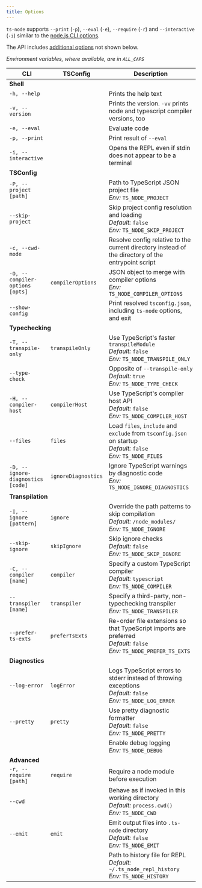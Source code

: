 ```yaml
---
title: Options
---
```


<!--
NOTE you probably want to look at `options.md` instead.

I initially wanted to render our options in a table. However, after several attempts at formatting -- all in this file -- I couldn't find one that I liked.

This page renders at a hidden URL on the website so that I can share with other contributors for feedback,
but it will likely be deleted in the future.
-->

`ts-node` supports `--print` (`-p`), `--eval` (`-e`), `--require` (`-r`) and `--interactive` (`-i`) similar to the [node.js CLI options](https://nodejs.org/api/cli.html).

<!--_Options with an * are only available in the API, not `tsconfig.json`_-->

The API includes [additional options](https://typestrong.org/ts-node/api/interfaces/RegisterOptions.html) not shown below.

_Environment variables, where available, are in `ALL_CAPS`_

<!--
| CLI | API, tsconfig, Environment Variable | Description |
|-----|---------------------|-------------|
| <nobr>`-h, --help`</nobr> |  | Prints the help text |
| <nobr>`-v, --version`</nobr> |  | Prints the version. `-vv` prints node and typescript compiler versions, too |
| <nobr>`-c, --cwd-mode`</nobr> |  | Resolve config relative to the current directory instead of the directory of the entrypoint script |
| <nobr>`--script-mode`</nobr> |  | Resolve config relative to the directory of the entrypoint script. This is the default behavior |
| <nobr>`-T, --transpile-only`</nobr> | `transpileOnly` <br/> `TS_NODE_TRANSPILE_ONLY` | Use TypeScript's faster `transpileModule` (default: `false`) |
| <nobr>`--type-check`</nobr> | `TS_NODE_TYPE_CHECK` | Opposite of `--transpile-only` (default: `true`) |
| <nobr>`-H, --compiler-host`</nobr> | `compilerHost` <br/> `TS_NODE_COMPILER_HOST` | Use TypeScript's compiler host API (default: `false`) |
| <nobr>`-I, --ignore [pattern]`</nobr> | `ignore` <br/> `TS_NODE_IGNORE` | Override the path patterns to skip compilation (default: `/node_modules/`) |
| <nobr>`-P, --project [path]`</nobr> | `project` <br/> `TS_NODE_PROJECT` | Path to TypeScript JSON project file |
| <nobr>`-C, --compiler [name]`</nobr> | `compiler` <br/> `TS_NODE_COMPILER` | Specify a custom TypeScript compiler (default: `typescript`) |
| <nobr>`--transpiler [name]`</nobr> | `transpiler` | Specify a third-party, non-typechecking transpiler |
| <nobr>`-D, --ignore-diagnostics [code]`</nobr> | `ignoreDiagnostics` <br/> `TS_NODE_IGNORE_DIAGNOSTICS` | Ignore TypeScript warnings by diagnostic code |
| <nobr>`-O, --compiler-options [opts]`</nobr> | `compilerOptions` <br/> `TS_NODE_COMPILER_OPTIONS` | JSON object to merge with compiler options |
| <nobr>`--cwd`</nobr> | `TS_NODE_CWD` | Behave as if invoked in this working directory (default: `process.cwd()`) |
| <nobr>`--files`</nobr> | `files` <br/> `TS_NODE_FILES` | Load `files`, `include` and `exclude` from `tsconfig.json` on startup (default: `false`) |
| <nobr>`--pretty`</nobr> | `pretty` <br/> `TS_NODE_PRETTY` | Use pretty diagnostic formatter (default: `false`) |
| <nobr>`--skip-project`</nobr> | `skipProject` <br/> `TS_NODE_SKIP_PROJECT` | Skip project config resolution and loading (default: `false`) |
| <nobr>`--skip-ignore`</nobr> | `skipIgnore` <br/> `TS_NODE_SKIP_IGNORE` | Skip ignore checks (default: `false`) |
| <nobr>`--emit`</nobr> | `emit` <br/> `TS_NODE_EMIT` | Emit output files into `.ts-node` directory (default: `false`) |
| <nobr>`--prefer-ts-exts`</nobr> | `preferTsExts` <br/> `TS_NODE_PREFER_TS_EXTS` | Re-order file extensions so that TypeScript imports are preferred (default: `false`) |
| <nobr>`--log-error`</nobr> | `logError` <br/> `TS_NODE_LOG_ERROR` | Logs TypeScript errors to stderr instead of throwing exceptions (default: `false`) |
| <nobr>`--show-config`</nobr> |  | Print resolved `tsconfig.json`, including `ts-node` options, and exit |
|  | `TS_NODE_DEBUG` | Enable debug logging |
|  | `TS_NODE_HISTORY` | Path to history file for REPL (default: `~/.ts_node_repl_history`) |
| <nobr>`--scope`</nobr> | `scope` <br/> `TS_NODE_SCOPE` | Scope compiler to files within `scopeDir`.  Files outside this directory will be ignored.  (default: `false`) |
|  | `scopeDir` | Sets directory for `scope`.  Defaults to tsconfig `rootDir`, directory containing `tsconfig.json`, or `cwd` |
|  | `projectSearchDir`* | Search for config file in this or parent directories |
|  | `transformers`* | An object with transformers or a factory function that accepts a program and returns a transformers object to pass to TypeScript. Factory function cannot be used with `transpileOnly` flag |
|  | `readFile`* | Custom TypeScript-compatible file reading function |
|  | `fileExists`* | Custom TypeScript-compatible file existence function |

| CLI | TSConfig, API | Description |
|-----|---------------------|-------------|
| <nobr>`-h, --help`</nobr> |  | Prints the help text |
| <nobr>`-v, --version`</nobr> |  | Prints the version. `-vv` prints node and typescript compiler versions, too |
| <nobr>`-i, --interactive`</nobr> |  | Start REPL even if stdout is not a TTY |
| <nobr>`-e, --eval`</nobr> |  | Evaluate code |
| <nobr>`-p, --print`</nobr> |  | Print result of `--eval` |
| <nobr>`-P, --project [path]`</nobr> | `project` | Path to TypeScript JSON project file <br/>*Env:* `TS_NODE_PROJECT` |
| <nobr>`--skip-project`</nobr> | `skipProject` | Skip project config resolution and loading <br/>*Default:* `false` <br/>*Env:* `TS_NODE_SKIP_PROJECT` |
| <nobr>`-c, --cwd-mode`</nobr> |  | Resolve config relative to the current directory instead of the directory of the entrypoint script |
| <nobr>`--script-mode`</nobr> |  | Resolve config relative to the directory of the entrypoint script<br/>*Default:* enabled |
| <nobr>`--show-config`</nobr> |  | Print resolved `tsconfig.json`, including `ts-node` options, and exit |
| <nobr>`-T, --transpile-only`</nobr> | `transpileOnly` | Use TypeScript's faster `transpileModule` <br/>*Default:* `false` <br/>*Env:* `TS_NODE_TRANSPILE_ONLY` |
| <nobr>`--type-check`</nobr> |  | Opposite of `--transpile-only` <br/>*Default:* `true`<br/>*Env:* `TS_NODE_TYPE_CHECK` |
| <nobr>`-H, --compiler-host`</nobr> | `compilerHost` | Use TypeScript's compiler host API <br/>*Default:* `false` <br/>*Env:* `TS_NODE_COMPILER_HOST` |
| <nobr>`-I, --ignore [pattern]`</nobr> | `ignore` | Override the path patterns to skip compilation <br/>*Default:* `/node_modules/` <br/>*Env:* `TS_NODE_IGNORE` |
| <nobr>`--skip-ignore`</nobr> | `skipIgnore` | Skip ignore checks <br/>*Default:* `false` <br/>*Env:* `TS_NODE_SKIP_IGNORE` |
| <nobr>`-C, --compiler [name]`</nobr> | `compiler` | Specify a custom TypeScript compiler <br/>*Default:* `typescript` <br/>*Env:* `TS_NODE_COMPILER` |
| <nobr>`--transpiler [name]`</nobr> | `transpiler` | Specify a third-party, non-typechecking transpiler |
| <nobr>`-D, --ignore-diagnostics [code]`</nobr> | `ignoreDiagnostics` | Ignore TypeScript warnings by diagnostic code <br/>*Env:* `TS_NODE_IGNORE_DIAGNOSTICS` |
| <nobr>`-O, --compiler-options [opts]`</nobr> | `compilerOptions` | JSON object to merge with compiler options <br/>*Env:* `TS_NODE_COMPILER_OPTIONS` |
| <nobr>`--cwd`</nobr> | | Behave as if invoked in this working directory <br/>*Default:* `process.cwd()`<br/>*Env:* `TS_NODE_CWD`  |
| <nobr>`--files`</nobr> | `files` | Load `files`, `include` and `exclude` from `tsconfig.json` on startup <br/>*Default:* `false` <br/>*Env:* `TS_NODE_FILES` |
| <nobr>`--pretty`</nobr> | `pretty` | Use pretty diagnostic formatter <br/>*Default:* `false` <br/>*Env:* `TS_NODE_PRETTY` |
| <nobr>`--emit`</nobr> | `emit` | Emit output files into `.ts-node` directory <br/>*Default:* `false` <br/>*Env:* `TS_NODE_EMIT` |
| <nobr>`--prefer-ts-exts`</nobr> | `preferTsExts` | Re-order file extensions so that TypeScript imports are preferred <br/>*Default:* `false` <br/>*Env:* `TS_NODE_PREFER_TS_EXTS` |
| <nobr>`--log-error`</nobr> | `logError` | Logs TypeScript errors to stderr instead of throwing exceptions <br/>*Default:* `false` <br/>*Env:* `TS_NODE_LOG_ERROR` |
| <nobr>`--scope`</nobr> | `scope` | Scope compiler to files within `scopeDir`.  Files outside this directory will be ignored.  <br/>*Default:* `false` <br/>*Env:* `TS_NODE_SCOPE` |
|  | `scopeDir` | Sets directory for `scope`<br/>*Default:* tsconfig `rootDir`, directory containing `tsconfig.json`, or `cwd` |
|  | `projectSearchDir` | Search for config file in this or parent directories |
|  | `transformers`* | An object with transformers or a factory function that accepts a program and returns a transformers object to pass to TypeScript. Factory function cannot be used with `transpileOnly` flag |
|  | `readFile`* | Custom TypeScript-compatible file reading function |
|  | `fileExists`* | Custom TypeScript-compatible file existence function |
|  |  | Enable debug logging<br/>*Env:* `TS_NODE_DEBUG` |
|  |  | Path to history file for REPL <br/>*Default:* `~/.ts_node_repl_history`<br/>*Env:* `TS_NODE_HISTORY` |
-->
<!--<table>
<thead><th>CLI</th><th>TSConfig, API</th><th>Description</th></thead>
<tbody>
<tr><td colspan="3"><strong>Shell</strong></td></tr>

<tr><td> <nobr><code>-h, --help</code></nobr> </td><td>  </td><td> Prints the help text </td></tr>
<tr><td> <nobr><code>-v, --version</code></nobr> </td><td>  </td><td> Prints the version. <code>-vv</code> prints node and typescript compiler versions, too </td></tr>
<tr><td> <nobr><code>-i, --interactive</code></nobr> </td><td>  </td><td> Opens the REPL even if stdin does not appear to be a terminal </td></tr>
<tr><td> <nobr><code>-e, --eval</code></nobr> </td><td>  </td><td> Evaluate code </td></tr>
<tr><td> <nobr><code>-p, --print</code></nobr> </td><td>  </td><td> Print result of <code>--eval</code> </td></tr>

<tr><td colspan="3"><strong>TSConfig</strong></td></tr>

<tr><td> <nobr><code>-P, --project [path]</code></nobr> </td><td> <code>project</code> </td><td> Path to TypeScript JSON project file <br/><em>Env:</em> <code>TS_NODE_PROJECT</code> </td></tr>
<tr><td> <nobr><code>--skip-project</code></nobr> </td><td> <code>skipProject</code> </td><td> Skip project config resolution and loading <br/><em>Default:</em> <code>false</code> <br/><em>Env:</em> <code>TS_NODE_SKIP_PROJECT</code> </td></tr>
<tr><td> <nobr><code>-c, --cwd-mode</code></nobr> </td><td>  </td><td> Resolve config relative to the current directory instead of the directory of the entrypoint script </td></tr>
<tr><td>  </td><td> <code>projectSearchDir</code>* </td><td> Search for config file in this or parent directories </td></tr>
<tr><td> <nobr><code>-O, --compiler-options [opts]</code></nobr> </td><td> <code>compilerOptions</code> </td><td> JSON object to merge with compiler options <br/><em>Env:</em> <code>TS_NODE_COMPILER_OPTIONS</code> </td></tr>
<tr><td> <nobr><code>--show-config</code></nobr> </td><td>  </td><td> Print resolved <code>tsconfig.json</code>, including <code>ts-node</code> options, and exit </td></tr>

<tr><td colspan="3"><strong>Typechecking</strong></td></tr>

<tr><td> <nobr><code>-T, --transpile-only</code></nobr> </td><td> <code>transpileOnly</code> </td><td> Use TypeScript's faster <code>transpileModule</code> <br/><em>Default:</em> <code>false</code> <br/><em>Env:</em> <code>TS_NODE_TRANSPILE_ONLY</code> </td></tr>
<tr><td> <nobr><code>--type-check</code></nobr> </td><td>  </td><td> Opposite of <code>--transpile-only</code> <br/><em>Default:</em> <code>true</code><br/><em>Env:</em> <code>TS_NODE_TYPE_CHECK</code> </td></tr>
<tr><td> <nobr><code>-H, --compiler-host</code></nobr> </td><td> <code>compilerHost</code> </td><td> Use TypeScript's compiler host API <br/><em>Default:</em> <code>false</code> <br/><em>Env:</em> <code>TS_NODE_COMPILER_HOST</code> </td></tr>
<tr><td> <nobr><code>--files</code></nobr> </td><td> <code>files</code> </td><td> Load <code>files</code>, <code>include</code> and <code>exclude</code> from <code>tsconfig.json</code> on startup <br/><em>Default:</em> <code>false</code> <br/><em>Env:</em> <code>TS_NODE_FILES</code> </td></tr>
<tr><td> <nobr><code>-D, --ignore-diagnostics [code]</code></nobr> </td><td> <code>ignoreDiagnostics</code> </td><td> Ignore TypeScript warnings by diagnostic code <br/><em>Env:</em> <code>TS_NODE_IGNORE_DIAGNOSTICS</code> </td></tr>

<tr><td colspan="3"><strong>Transpilation</strong></td></tr>

<tr><td> <nobr><code>-I, --ignore [pattern]</code></nobr> </td><td> <code>ignore</code> </td><td> Override the path patterns to skip compilation <br/><em>Default:</em> <code>/node_modules/</code> <br/><em>Env:</em> <code>TS_NODE_IGNORE</code> </td></tr>
<tr><td> <nobr><code>--skip-ignore</code></nobr> </td><td> <code>skipIgnore</code> </td><td> Skip ignore checks <br/><em>Default:</em> <code>false</code> <br/><em>Env:</em> <code>TS_NODE_SKIP_IGNORE</code> </td></tr>
<tr><td> <nobr><code>-C, --compiler [name]</code></nobr> </td><td> <code>compiler</code> </td><td> Specify a custom TypeScript compiler <br/><em>Default:</em> <code>typescript</code> <br/><em>Env:</em> <code>TS_NODE_COMPILER</code> </td></tr>
<tr><td> <nobr><code>--transpiler [name]</code></nobr> </td><td> <code>transpiler</code> </td><td> Specify a third-party, non-typechecking transpiler </td></tr>
<tr><td> <nobr><code>--prefer-ts-exts</code></nobr> </td><td> <code>preferTsExts</code> </td><td> Re-order file extensions so that TypeScript imports are preferred <br/><em>Default:</em> <code>false</code> <br/><em>Env:</em> <code>TS_NODE_PREFER_TS_EXTS</code> </td></tr>
<tr><td> <nobr><code>--scope</code></nobr> </td><td> <code>scope</code> </td><td> Scope compiler to files within <code>scopeDir</code>.  Files outside this directory will be ignored.  <br/><em>Default:</em> <code>false</code> <br/><em>Env:</em> <code>TS_NODE_SCOPE</code> </td></tr>
<tr><td>  </td><td> <code>scopeDir</code> </td><td> Sets directory for <code>scope</code><br/><em>Default:</em> tsconfig <code>rootDir</code>, directory containing <code>tsconfig.json</code>, or <code>cwd</code> </td></tr>

<tr><td colspan="3"><strong>Diagnostics</strong></td></tr>

<tr><td> <nobr><code>--log-error</code></nobr> </td><td> <code>logError</code> </td><td> Logs TypeScript errors to stderr instead of throwing exceptions <br/><em>Default:</em> <code>false</code> <br/><em>Env:</em> <code>TS_NODE_LOG_ERROR</code> </td></tr>
<tr><td> <nobr><code>--pretty</code></nobr> </td><td> <code>pretty</code> </td><td> Use pretty diagnostic formatter <br/><em>Default:</em> <code>false</code> <br/><em>Env:</em> <code>TS_NODE_PRETTY</code> </td></tr>
<tr><td>  </td><td>  </td><td> Enable debug logging<br/><em>Env:</em> <code>TS_NODE_DEBUG</code> </td></tr>

<tr><td colspan="3"><strong>Advanced</strong></td></tr>

<tr><td> <nobr><code>-r, --require [path]</code></nobr> </td><td> <code>require</code> </td><td> Require a node module before execution</td></tr>
<tr><td> <nobr><code>--cwd</code></nobr> </td><td> </td><td> Behave as if invoked in this working directory <br/><em>Default:</em> <code>process.cwd()</code><br/><em>Env:</em> <code>TS_NODE_CWD</code>  </td></tr>
<tr><td> <nobr><code>--emit</code></nobr> </td><td> <code>emit</code> </td><td> Emit output files into <code>.ts-node</code> directory <br/><em>Default:</em> <code>false</code> <br/><em>Env:</em> <code>TS_NODE_EMIT</code> </td></tr>
<tr><td>  </td><td> <code>transformers</code>* </td><td> An object with transformers or a factory function that accepts a program and returns a transformers object to pass to TypeScript. Factory function cannot be used with <code>transpileOnly</code> flag </td></tr>
<tr><td>  </td><td> <code>readFile</code>* </td><td> Custom TypeScript-compatible file reading function </td></tr>
<tr><td>  </td><td> <code>fileExists</code>* </td><td> Custom TypeScript-compatible file existence function </td></tr>
<tr><td>  </td><td>  </td><td> Path to history file for REPL <br/><em>Default:</em> <code>~/.ts_node_repl_history</code><br/><em>Env:</em> <code>TS_NODE_HISTORY</code> </td></tr>
</tbody>
</table>-->

<table>
<thead><th>CLI</th><th>TSConfig</th><th>Description</th></thead>
<tbody>
<tr><td colspan="3"><strong>Shell</strong></td></tr>

<tr><td> <nobr><code>-h, --help</code></nobr> </td><td>  </td><td> Prints the help text </td></tr>
<tr><td> <nobr><code>-v, --version</code></nobr> </td><td>  </td><td> Prints the version. <code>-vv</code> prints node and typescript compiler versions, too </td></tr>
<tr><td> <nobr><code>-e, --eval</code></nobr> </td><td>  </td><td> Evaluate code </td></tr>
<tr><td> <nobr><code>-p, --print</code></nobr> </td><td>  </td><td> Print result of <code>--eval</code> </td></tr>
<tr><td> <nobr><code>-i, --interactive</code></nobr> </td><td>  </td><td> Opens the REPL even if stdin does not appear to be a terminal </td></tr>

<tr><td colspan="3"><strong>TSConfig</strong></td></tr>

<tr><td> <nobr><code>-P, --project [path]</code></nobr> </td><td>  </td><td> Path to TypeScript JSON project file <br/><em>Env:</em> <code>TS_NODE_PROJECT</code> </td></tr>
<tr><td> <nobr><code>--skip-project</code></nobr> </td><td>  </td><td> Skip project config resolution and loading <br/><em>Default:</em> <code>false</code> <br/><em>Env:</em> <code>TS_NODE_SKIP_PROJECT</code> </td></tr>
<tr><td> <nobr><code>-c, --cwd-mode</code></nobr> </td><td>  </td><td> Resolve config relative to the current directory instead of the directory of the entrypoint script </td></tr>
<tr><td> <nobr><code>-O, --compiler-options [opts]</code></nobr> </td><td> <code>compilerOptions</code> </td><td> JSON object to merge with compiler options <br/><em>Env:</em> <code>TS_NODE_COMPILER_OPTIONS</code> </td></tr>
<tr><td> <nobr><code>--show-config</code></nobr> </td><td>  </td><td> Print resolved <code>tsconfig.json</code>, including <code>ts-node</code> options, and exit </td></tr>

<tr><td colspan="3"><strong>Typechecking</strong></td></tr>

<tr><td> <nobr><code>-T, --transpile-only</code></nobr> </td><td> <code>transpileOnly</code> </td><td> Use TypeScript's faster <code>transpileModule</code> <br/><em>Default:</em> <code>false</code> <br/><em>Env:</em> <code>TS_NODE_TRANSPILE_ONLY</code> </td></tr>
<tr><td> <nobr><code>--type-check</code></nobr> </td><td>  </td><td> Opposite of <code>--transpile-only</code> <br/><em>Default:</em> <code>true</code><br/><em>Env:</em> <code>TS_NODE_TYPE_CHECK</code> </td></tr>
<tr><td> <nobr><code>-H, --compiler-host</code></nobr> </td><td> <code>compilerHost</code> </td><td> Use TypeScript's compiler host API <br/><em>Default:</em> <code>false</code> <br/><em>Env:</em> <code>TS_NODE_COMPILER_HOST</code> </td></tr>
<tr><td> <nobr><code>--files</code></nobr> </td><td> <code>files</code> </td><td> Load <code>files</code>, <code>include</code> and <code>exclude</code> from <code>tsconfig.json</code> on startup <br/><em>Default:</em> <code>false</code> <br/><em>Env:</em> <code>TS_NODE_FILES</code> </td></tr>
<tr><td> <nobr><code>-D, --ignore-diagnostics [code]</code></nobr> </td><td> <code>ignoreDiagnostics</code> </td><td> Ignore TypeScript warnings by diagnostic code <br/><em>Env:</em> <code>TS_NODE_IGNORE_DIAGNOSTICS</code> </td></tr>

<tr><td colspan="3"><strong>Transpilation</strong></td></tr>

<tr><td> <nobr><code>-I, --ignore [pattern]</code></nobr> </td><td> <code>ignore</code> </td><td> Override the path patterns to skip compilation <br/><em>Default:</em> <code>/node_modules/</code> <br/><em>Env:</em> <code>TS_NODE_IGNORE</code> </td></tr>
<tr><td> <nobr><code>--skip-ignore</code></nobr> </td><td> <code>skipIgnore</code> </td><td> Skip ignore checks <br/><em>Default:</em> <code>false</code> <br/><em>Env:</em> <code>TS_NODE_SKIP_IGNORE</code> </td></tr>
<tr><td> <nobr><code>-C, --compiler [name]</code></nobr> </td><td> <code>compiler</code> </td><td> Specify a custom TypeScript compiler <br/><em>Default:</em> <code>typescript</code> <br/><em>Env:</em> <code>TS_NODE_COMPILER</code> </td></tr>
<tr><td> <nobr><code>--transpiler [name]</code></nobr> </td><td> <code>transpiler</code> </td><td> Specify a third-party, non-typechecking transpiler <br/><em>Env:</em> <code>TS_NODE_TRANSPILER</code> </td></tr>
<tr><td> <nobr><code>--prefer-ts-exts</code></nobr> </td><td> <code>preferTsExts</code> </td><td> Re-order file extensions so that TypeScript imports are preferred <br/><em>Default:</em> <code>false</code> <br/><em>Env:</em> <code>TS_NODE_PREFER_TS_EXTS</code> </td></tr>

<tr><td colspan="3"><strong>Diagnostics</strong></td></tr>

<tr><td> <nobr><code>--log-error</code></nobr> </td><td> <code>logError</code> </td><td> Logs TypeScript errors to stderr instead of throwing exceptions <br/><em>Default:</em> <code>false</code> <br/><em>Env:</em> <code>TS_NODE_LOG_ERROR</code> </td></tr>
<tr><td> <nobr><code>--pretty</code></nobr> </td><td> <code>pretty</code> </td><td> Use pretty diagnostic formatter <br/><em>Default:</em> <code>false</code> <br/><em>Env:</em> <code>TS_NODE_PRETTY</code> </td></tr>
<tr><td>  </td><td>  </td><td> Enable debug logging<br/><em>Env:</em> <code>TS_NODE_DEBUG</code> </td></tr>

<tr><td colspan="3"><strong>Advanced</strong></td></tr>

<tr><td> <nobr><code>-r, --require [path]</code></nobr> </td><td> <code>require</code> </td><td> Require a node module before execution</td></tr>
<tr><td> <nobr><code>--cwd</code></nobr> </td><td> </td><td> Behave as if invoked in this working directory <br/><em>Default:</em> <code>process.cwd()</code><br/><em>Env:</em> <code>TS_NODE_CWD</code>  </td></tr>
<tr><td> <nobr><code>--emit</code></nobr> </td><td> <code>emit</code> </td><td> Emit output files into <code>.ts-node</code> directory <br/><em>Default:</em> <code>false</code> <br/><em>Env:</em> <code>TS_NODE_EMIT</code> </td></tr>
<tr><td>  </td><td>  </td><td> Path to history file for REPL <br/><em>Default:</em> <code>~/.ts_node_repl_history</code><br/><em>Env:</em> <code>TS_NODE_HISTORY</code> </td></tr>
</tbody>
</table>
